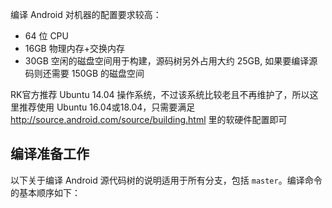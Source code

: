 编译 Android 对机器的配置要求较高：

- 64 位 CPU
- 16GB 物理内存+交换内存
- 30GB 空闲的磁盘空间用于构建，源码树另外占用大约 25GB, 如果要编译源码则还需要 150GB 的磁盘空间

RK官方推荐 Ubuntu 14.04 操作系统，不过该系统比较老且不再维护了，所以这里推荐使用 Ubuntu 16.04或18.04，只需要满足 http://source.android.com/source/building.html 里的软硬件配置即可

## 编译准备工作

以下关于编译 Android 源代码树的说明适用于所有分支，包括 `master`。编译命令的基本顺序如下：